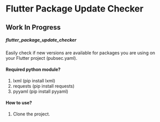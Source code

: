 # Flutter Package Update Checker
## Work In Progress


##### flutter_package_update_checker
Easily check if new versions are available for packages you are using on your Flutter project (pubsec.yaml).

#### Required python module?
1. lxml (pip install lxml)
2. requests (pip install requests)
3. pyyaml (pip install pyyaml)

#### How to use?
1. Clone the project.

